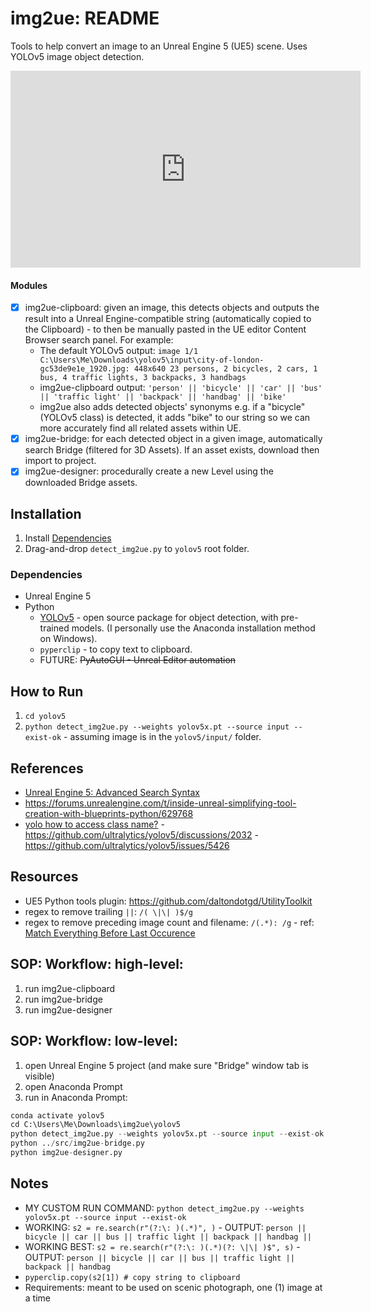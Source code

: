# img2ue: README

Tools to help convert an image to an Unreal Engine 5 (UE5) scene. Uses YOLOv5 image object detection.

<iframe width="560" height="315" src="https://www.youtube.com/embed/Z-AMAKUbPGI" title="YouTube video player" frameborder="0" allow="accelerometer; autoplay; clipboard-write; encrypted-media; gyroscope; picture-in-picture" allowfullscreen></iframe>

#### Modules

- [x] img2ue-clipboard: given an image, this detects objects and outputs the result into a Unreal Engine-compatible string (automatically copied to the Clipboard) - to then be manually pasted in the UE editor Content Browser search panel. For example:
	* The default YOLOv5 output: `image 1/1 C:\Users\Me\Downloads\yolov5\input\city-of-london-gc53de9e1e_1920.jpg: 448x640 23 persons, 2 bicycles, 2 cars, 1 bus, 4 traffic lights, 3 backpacks, 3 handbags` 
	* img2ue-clipboard output: `'person' || 'bicycle' || 'car' || 'bus' || 'traffic light' || 'backpack' || 'handbag' || 'bike'`
	* img2ue also adds detected objects' synonyms e.g. if a "bicycle" (YOLOv5 class) is detected, it adds "bike" to our string so we can more accurately find all related assets within UE.
- [x] img2ue-bridge: for each detected object in a given image, automatically search Bridge (filtered for 3D Assets). If an asset exists, download then import to project.
- [x] img2ue-designer: procedurally create a new Level using the downloaded Bridge assets.

## Installation

1. Install [Dependencies](#Dependencies) 
2. Drag-and-drop `detect_img2ue.py` to `yolov5` root folder.

### Dependencies

* Unreal Engine 5
* Python
	* [YOLOv5](https://pypi.org/project/yolov5/) - open source package for object detection, with pre-trained models. (I personally use the Anaconda installation method on Windows).
	* `pyperclip` - to copy text to clipboard.
	* FUTURE: ~~PyAutoGUI - Unreal Editor automation~~

## How to Run

1. `cd yolov5`
2. `python detect_img2ue.py --weights yolov5x.pt --source input --exist-ok` - assuming image is in the `yolov5/input/` folder.

## References

* [Unreal Engine 5: Advanced Search Syntax](https://docs.unrealengine.com/5.0/en-US/advanced-search-syntax-in-unreal-engine/)
* <https://forums.unrealengine.com/t/inside-unreal-simplifying-tool-creation-with-blueprints-python/629768>
* [yolo how to access class name?](https://github.com/ultralytics/yolov5/issues/5294) -  <https://github.com/ultralytics/yolov5/discussions/2032> - <https://github.com/ultralytics/yolov5/issues/5426>

## Resources

* UE5 Python tools plugin: <https://github.com/daltondotgd/UtilityToolkit>
* regex to remove trailing ` || `: `/( \|\| )$/g`
* regex to remove preceding image count and filename: `/(.*): /g` - ref: [Match Everything Before Last Occurence](https://regexland.com/regex-to-match-everything-before-a-specified-character-or-symbol/)

## SOP: Workflow: high-level:

1. run img2ue-clipboard
2. run img2ue-bridge
3. run img2ue-designer

## SOP: Workflow: low-level:

1. open Unreal Engine 5 project (and make sure "Bridge" window tab is visible)
2. open Anaconda Prompt
3. run in Anaconda Prompt:
```python
conda activate yolov5
cd C:\Users\Me\Downloads\img2ue\yolov5
python detect_img2ue.py --weights yolov5x.pt --source input --exist-ok
python ../src/img2ue-bridge.py
python img2ue-designer.py
```

## Notes

* MY CUSTOM RUN COMMAND: `python detect_img2ue.py --weights yolov5x.pt --source input --exist-ok`
* WORKING: `s2 = re.search(r"(?:\: )(.*)", )`  -  OUTPUT: `person || bicycle || car || bus || traffic light || backpack || handbag || `
* WORKING BEST: `s2 = re.search(r"(?:\: )(.*)(?: \|\| )$", s)`  -  OUTPUT: `person || bicycle || car || bus || traffic light || backpack || handbag`
* `pyperclip.copy(s2[1]) # copy string to clipboard`
* Requirements: meant to be used on scenic photograph, one (1) image at a time